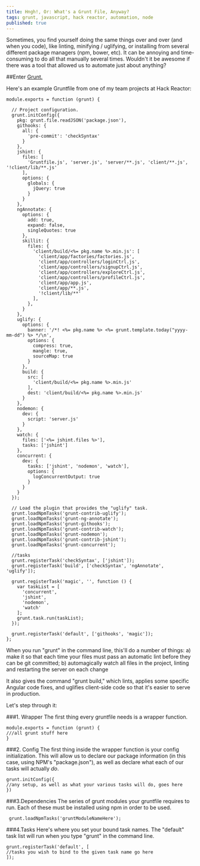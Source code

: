 ```yaml
---
title: Hngh!, Or: What's a Grunt File, Anyway?
tags: grunt, javascript, hack reactor, automation, node
published: true
---
```


Sometimes, you find yourself doing the same things over and over (and when you code), like linting, minifying / uglifying, or installing from several different package managers (npm, bower, etc). It can be annoying and time-consuming to do all that manually several times. Wouldn't it be awesome if there was a tool that allowed us to automate just about anything?

##Enter [Grunt.](http://gruntjs.com/)

Here's an example Gruntfile from one of my team projects at Hack Reactor:

```
module.exports = function (grunt) {

  // Project configuration.
  grunt.initConfig({
    pkg: grunt.file.readJSON('package.json'),
    githooks: {
      all: {
        'pre-commit': 'checkSyntax'
      }
    },
    jshint: {
      files: [
        'Gruntfile.js', 'server.js', 'server/**.js', 'client/**.js', '!client/lib/**.js'
      ],
      options: {
        globals: {
          jQuery: true
        }
      }
    },
    ngAnnotate: {
      options: {
        add: true,
        expand: false,
        singleQuotes: true
      },
      skillit: {
        files: {
          'client/build/<%= pkg.name %>.min.js': [
            'client/app/factories/factories.js',
            'client/app/controllers/loginCtrl.js',
            'client/app/controllers/signupCtrl.js',
            'client/app/controllers/exploreCtrl.js',
            'client/app/controllers/profileCtrl.js',
            'client/app/app.js',
            'client/app/**.js',
            '!client/lib/**'
          ],
        },
      }
    },
    uglify: {
      options: {
        banner: '/*! <%= pkg.name %> <%= grunt.template.today("yyyy-mm-dd") %> */\n',
        options: {
          compress: true,
          mangle: true,
          sourceMap: true
        }
      },
      build: {
        src: [
          'client/build/<%= pkg.name %>.min.js'
        ],
        dest: 'client/build/<%= pkg.name %>.min.js'
      }
    },
    nodemon: {
      dev: {
        script: 'server.js'
      }
    },
    watch: {
      files: ['<%= jshint.files %>'],
      tasks: ['jshint']
    },
    concurrent: {
      dev: {
        tasks: ['jshint', 'nodemon', 'watch'],
        options: {
          logConcurrentOutput: true
        }
      }
    }
  });

  // Load the plugin that provides the "uglify" task.
  grunt.loadNpmTasks('grunt-contrib-uglify');
  grunt.loadNpmTasks('grunt-ng-annotate');
  grunt.loadNpmTasks('grunt-githooks');
  grunt.loadNpmTasks('grunt-contrib-watch');
  grunt.loadNpmTasks('grunt-nodemon');
  grunt.loadNpmTasks('grunt-contrib-jshint');
  grunt.loadNpmTasks('grunt-concurrent');

  //tasks
  grunt.registerTask('checkSyntax', ['jshint']);
  grunt.registerTask('build', ['checkSyntax', 'ngAnnotate', 'uglify']);

  grunt.registerTask('magic', '', function () {
    var taskList = [
      'concurrent',
      'jshint',
      'nodemon',
      'watch'
    ];
    grunt.task.run(taskList);
  });

  grunt.registerTask('default', ['githooks', 'magic']);
};

```

When you run "grunt" in the command line, this'll do a number of things: a) make it so that each time your files must pass an automatic lint before they can be git committed; b) automagically watch all files in the project, linting and restarting the server on each change

It also gives the command "grunt build," which lints, applies some specific Angular code fixes, and uglifies client-side code so that it's easier to serve in production.

Let's step through it:

###1. Wrapper
The first thing every gruntfile needs is a wrapper function.
```
module.exports = function (grunt) {
///all grunt stuff here
}
```

###2. Config
The first thing inside the wrapper function is your config initialization. This will allow us to declare our package information (in this case, using NPM's "package.json"), as well as declare what each of our tasks will actually *do*.
```
grunt.initConfig({
//any setup, as well as what your various tasks will do, goes here
})
```
###3.Dependencies
The series of grunt modules your gruntfile requires to run. Each of these must be installed using npm in order to be used.
```
 grunt.loadNpmTasks('gruntModuleNameHere');
```

###4.Tasks
Here's where you set your bound task names. The "default" task list will run when you type "grunt" in the command line.
```
grunt.registerTask('default', [
//tasks you wish to bind to the given task name go here
]);
```
